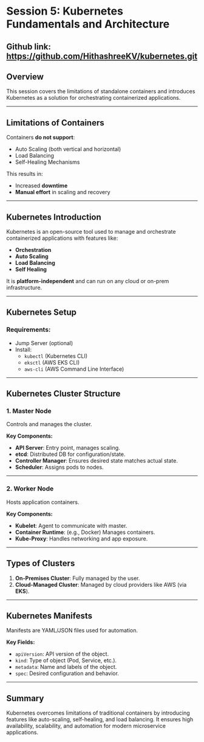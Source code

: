 # Session 5: Kubernetes Fundamentals and Architecture

## Github link: https://github.com/HithashreeKV/kubernetes.git

## Overview

This session covers the limitations of standalone containers and introduces Kubernetes as a solution for orchestrating containerized applications.

---

## Limitations of Containers

Containers **do not support**:
- Auto Scaling (both vertical and horizontal)
- Load Balancing
- Self-Healing Mechanisms

This results in:
- Increased **downtime**
- **Manual effort** in scaling and recovery

---

## Kubernetes Introduction

Kubernetes is an open-source tool used to manage and orchestrate containerized applications with features like:

- **Orchestration**
- **Auto Scaling**
- **Load Balancing**
- **Self Healing**

It is **platform-independent** and can run on any cloud or on-prem infrastructure.

---

## Kubernetes Setup

### Requirements:
- Jump Server (optional)
- Install:
  - `kubectl` (Kubernetes CLI)
  - `eksctl` (AWS EKS CLI)
  - `aws-cli` (AWS Command Line Interface)

---

## Kubernetes Cluster Structure

### 1. **Master Node**
Controls and manages the cluster.

**Key Components:**
- **API Server**: Entry point, manages scaling.
- **etcd**: Distributed DB for configuration/state.
- **Controller Manager**: Ensures desired state matches actual state.
- **Scheduler**: Assigns pods to nodes.

---

### 2. **Worker Node**
Hosts application containers.

**Key Components:**
- **Kubelet**: Agent to communicate with master.
- **Container Runtime**: (e.g., Docker) Manages containers.
- **Kube-Proxy**: Handles networking and app exposure.

---

## Types of Clusters

1. **On-Premises Cluster**: Fully managed by the user.
2. **Cloud-Managed Cluster**: Managed by cloud providers like AWS (via **EKS**).

---

## Kubernetes Manifests

Manifests are YAML/JSON files used for automation.

**Key Fields:**
- `apiVersion`: API version of the object.
- `kind`: Type of object (Pod, Service, etc.).
- `metadata`: Name and labels of the object.
- `spec`: Desired configuration and behavior.

---

## Summary

Kubernetes overcomes limitations of traditional containers by introducing features like auto-scaling, self-healing, and load balancing. It ensures high availability, scalability, and automation for modern microservice applications.

